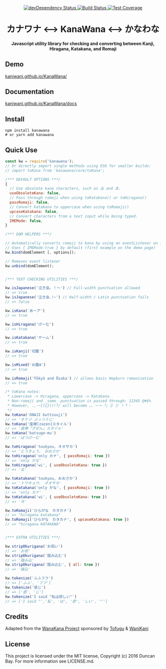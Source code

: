 <div align="center">
  <!-- Npm Version -->
  <a href="https://www.npmjs.com/package/kanawana">
    <img src="https://img.shields.io/npm/v/kanawana.svg" alt="devDependency Status" />
  </a>
  <!-- Build Status -->
  <a href="https://travis-ci.org/KaniWani/KanaWana">
    <img src="https://img.shields.io/travis/Kaniwani/KanaWana.svg" alt="Build Status" />
  </a>
  <!-- Test Coverage -->
  <a href="https://coveralls.io/github/Kaniwani/KanaWana">
    <img src="https://img.shields.io/coveralls/Kaniwani/KanaWana.svg" alt="Test Coverage" />
  </a>
</div>

<div align="center">
<h1>カナワナ &lt;--&gt; KanaWana &lt;--&gt; かなわな</h1>
<h4>Javascript utility library for checking and converting between Kanji, Hiragana, Katakana, and Romaji</h4>
</div>


## Demo
[kaniwani.github.io/KanaWana/](https://kaniwani.github.io/KanaWana/)


## Documentation
[kaniwani.github.io/KanaWana/docs](https://kaniwani.github.io/KanaWana/docs/global.html)


## Install
```shell
npm install kanawana
# or yarn add kanawana
```

## Quick Use
```javascript
const kw = require('kanawana');
// Or directly import single methods using ES6 for smaller builds:
// import toKana from 'kanawana/core/toKana';

/*** DEFAULT OPTIONS ***/
{
  // Use obsolete kana characters, such as ゐ and ゑ.
  useObsoleteKana: false,
  // Pass through romaji when using toKatakana() or toHiragana()
  passRomaji: false,
  // Convert katakana to uppercase when using toRomaji()
  upcaseKatakana: false,
  // Convert characters from a text input while being typed.
  IMEMode: false,
}

/*** DOM HELPERS ***/

// Automatically converts romaji to kana by using an eventListener on input
// Uses { IMEMode:true } by default (first example on the demo page)
kw.bind(domElement [, options]);

// Removes event listener
kw.unbind(domElement);


/*** TEXT CHECKING UTILITIES ***/

kw.isJapanese('泣き虫。！〜') // Full-width punctuation allowed
// => true
kw.isJapanese('泣き虫.!~') // Half-width / Latin punctuation fails
// => false

kw.isKana('あーア')
// => true

kw.isHiragana('げーむ')
// => true

kw.isKatakana('ゲーム')
// => true

kw.isKanji('切腹')
// => true

kw.isMixed('お腹A')
// => true

kw.isRomaji('Tōkyō and Ōsaka') // allows basic Hepburn romanisation
// => true

/* toKana notes:
 * Lowercase -> Hiragana, uppercase -> Katakana.
 * Non-romaji and _some_ punctuation is passed through: 12345 @#$%
 * However, .,-~[]{}()!?/ will become 。、ー〜「」｛｝（）！？・
 */
kw.toKana('ONAJI buttsuuji')
// => 'オナジ ぶっつうじ'
kw.toKana('座禅[zazen]スタイル')
// => '座禅「ざぜん」スタイル'
kw.toKana('batsuge-mu')
// => 'ばつげーむ'

kw.toHiragana('toukyou, オオサカ')
// => 'とうきょう、　おおさか'
kw.toHiragana('only カナ', { passRomaji: true })
// => 'only かな'
kw.toHiragana('wi', { useObsoleteKana: true })
// => 'ゐ'

kw.toKatakana('toukyou, おおさか')
// => 'トウキョウ、　オオサカ'
kw.toKatakana('only かな', { passRomaji: true })
// => 'only カナ'
kw.toKatakana('wi', { useObsoleteKana: true })
// => 'ヰ'

kw.toRomaji('ひらがな　カタカナ')
// => "hiragana katakana"
kw.toRomaji('ひらがな　カタカナ', { upcaseKatakana: true })
// => "hiragana KATAKANA"


/*** EXTRA UTILITIES ***/

kw.stripOkurigana('お祝い')
// => 'お祝'
kw.stripOkurigana('踏み込む')
// => '踏み込'
kw.stripOkurigana('踏み込む', { all: true })
// => '踏込'

kw.tokenize('ふふフフ')
// => ['ふふ', 'フフ']
kw.tokenize('感じ')
// => ['感', 'じ']
kw.tokenize('I said "私は悲しい"')
// => ['I said "','私', 'は', '悲', 'しい', '"']
```

## Credits
Adapted from the [WanaKana Project](https://github.com/WaniKani/WanaKana) sponsored by [Tofugu](http://www.tofugu.com) & [WaniKani](http://www.wanikani.com)

## License
This project is licensed under the MIT license, Copyright (c) 2016 Duncan Bay. For more information see LICENSE.md.
